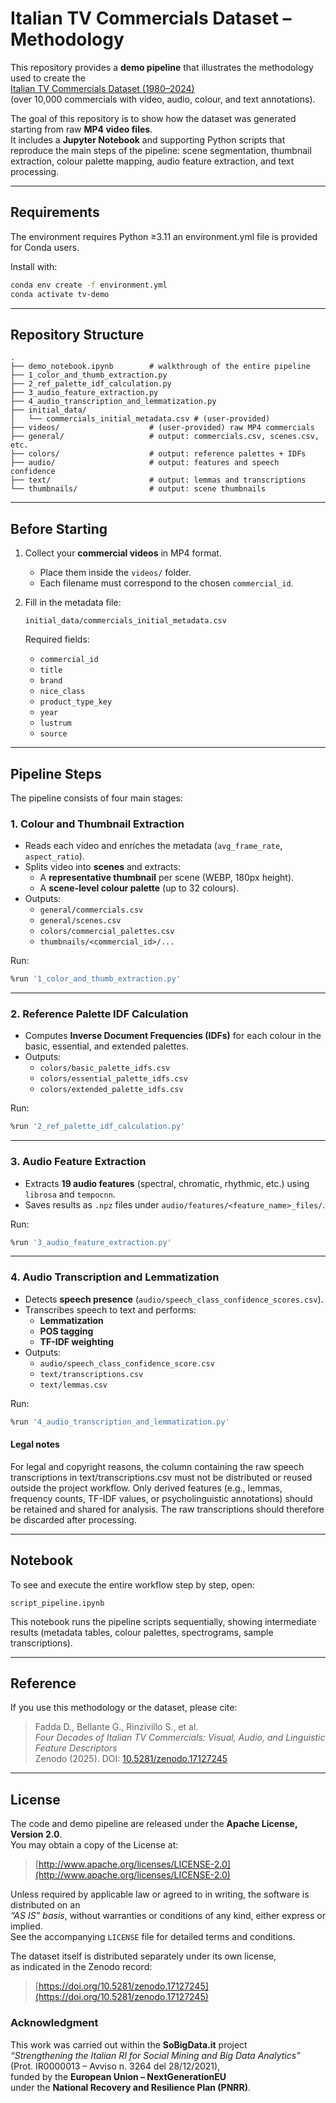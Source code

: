 # Italian TV Commercials Dataset – Methodology

This repository provides a **demo pipeline** that illustrates the methodology used to create the  
[Italian TV Commercials Dataset (1980–2024)](https://doi.org/10.5281/zenodo.17127245)  
(over 10,000 commercials with video, audio, colour, and text annotations).

The goal of this repository is to show how the dataset was generated starting from raw **MP4 video files**.  
It includes a **Jupyter Notebook** and supporting Python scripts that reproduce the main steps of the pipeline:
scene segmentation, thumbnail extraction, colour palette mapping, audio feature extraction, and text processing.

---

## Requirements

The environment requires Python ≥3.11 an environment.yml file is provided for Conda users. 

Install with:
```bash
conda env create -f environment.yml
conda activate tv-demo
```

---

## Repository Structure

```
.
├── demo_notebook.ipynb        # walkthrough of the entire pipeline
├── 1_color_and_thumb_extraction.py
├── 2_ref_palette_idf_calculation.py
├── 3_audio_feature_extraction.py
├── 4_audio_transcription_and_lemmatization.py
├── initial_data/
│   └── commercials_initial_metadata.csv # (user-provided)
├── videos/                    # (user-provided) raw MP4 commercials
├── general/                   # output: commercials.csv, scenes.csv, etc.
├── colors/                    # output: reference palettes + IDFs
├── audio/                     # output: features and speech confidence
├── text/                      # output: lemmas and transcriptions
└── thumbnails/                # output: scene thumbnails
```

---

## Before Starting

1. Collect your **commercial videos** in MP4 format.  
   - Place them inside the `videos/` folder.  
   - Each filename must correspond to the chosen `commercial_id`.  

2. Fill in the metadata file:  
   ```
   initial_data/commercials_initial_metadata.csv
   ```
   Required fields:
   - `commercial_id`
   - `title`
   - `brand`
   - `nice_class`
   - `product_type_key`
   - `year`
   - `lustrum`
   - `source`

---

## Pipeline Steps

The pipeline consists of four main stages:

### 1. Colour and Thumbnail Extraction
- Reads each video and enriches the metadata (`avg_frame_rate`, `aspect_ratio`).
- Splits video into **scenes** and extracts:
  - A **representative thumbnail** per scene (WEBP, 180px height).
  - A **scene-level colour palette** (up to 32 colours).
- Outputs:
  - `general/commercials.csv`  
  - `general/scenes.csv`  
  - `colors/commercial_palettes.csv`  
  - `thumbnails/<commercial_id>/...`

Run:
```bash
%run '1_color_and_thumb_extraction.py'
```

---

### 2. Reference Palette IDF Calculation
- Computes **Inverse Document Frequencies (IDFs)** for each colour in the basic, essential, and extended palettes.
- Outputs:
  - `colors/basic_palette_idfs.csv`
  - `colors/essential_palette_idfs.csv`
  - `colors/extended_palette_idfs.csv`

Run:
```bash
%run '2_ref_palette_idf_calculation.py'
```

---

### 3. Audio Feature Extraction
- Extracts **19 audio features** (spectral, chromatic, rhythmic, etc.) using `librosa` and `tempocnn`.
- Saves results as `.npz` files under `audio/features/<feature_name>_files/`.

Run:
```bash
%run '3_audio_feature_extraction.py'
```

---

### 4. Audio Transcription and Lemmatization
- Detects **speech presence** (`audio/speech_class_confidence_scores.csv`).
- Transcribes speech to text and performs:
  - **Lemmatization**
  - **POS tagging**
  - **TF-IDF weighting**
- Outputs:
  - `audio/speech_class_confidence_score.csv`
  - `text/transcriptions.csv`
  - `text/lemmas.csv`

Run:
```bash
%run '4_audio_transcription_and_lemmatization.py'
```

#### Legal notes

For legal and copyright reasons, the column containing the raw speech transcriptions in text/transcriptions.csv must not be distributed or reused outside the project workflow. Only derived features (e.g., lemmas, frequency counts, TF-IDF values, or psycholinguistic annotations) should be retained and shared for analysis. The raw transcriptions should therefore be discarded after processing.

---

## Notebook

To see and execute the entire workflow step by step, open:

```
script_pipeline.ipynb
```

This notebook runs the pipeline scripts sequentially, showing intermediate results (metadata tables, colour palettes, spectrograms, sample transcriptions).

---


## Reference

If you use this methodology or the dataset, please cite:

> Fadda D., Bellante G., Rinzivillo S., et al.  
> *Four Decades of Italian TV Commercials: Visual, Audio, and Linguistic Feature Descriptors*  
> Zenodo (2025). DOI: [10.5281/zenodo.17127245](https://doi.org/10.5281/zenodo.17127245)

---

## License

The code and demo pipeline are released under the **Apache License, Version 2.0**.  
You may obtain a copy of the License at:

> [http://www.apache.org/licenses/LICENSE-2.0](http://www.apache.org/licenses/LICENSE-2.0)

Unless required by applicable law or agreed to in writing, the software is distributed on an  
*“AS IS” basis*, without warranties or conditions of any kind, either express or implied.  
See the accompanying `LICENSE` file for detailed terms and conditions.

The dataset itself is distributed separately under its own license,  
as indicated in the Zenodo record:

> [https://doi.org/10.5281/zenodo.17127245](https://doi.org/10.5281/zenodo.17127245)

### Acknowledgment

This work was carried out within the **SoBigData.it** project  
*“Strengthening the Italian RI for Social Mining and Big Data Analytics”*  
(Prot. IR0000013 – Avviso n. 3264 del 28/12/2021),  
funded by the **European Union – NextGenerationEU**  
under the **National Recovery and Resilience Plan (PNRR)**.
